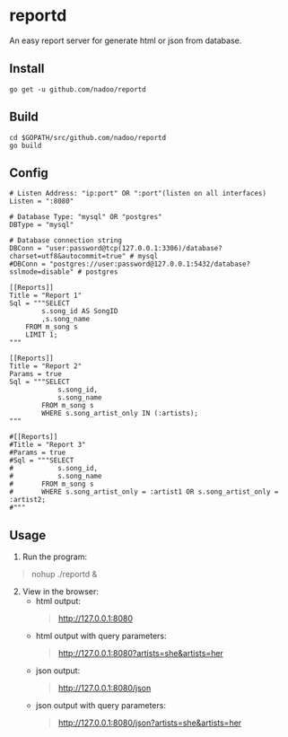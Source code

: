 reportd
=====

An easy report server for generate html or json from database.

## Install

	go get -u github.com/nadoo/reportd

## Build

	cd $GOPATH/src/github.com/nadoo/reportd
	go build

## Config

	# Listen Address: "ip:port" OR ":port"(listen on all interfaces)
	Listen = ":8080"

	# Database Type: "mysql" OR "postgres"
	DBType = "mysql"

	# Database connection string
	DBConn = "user:password@tcp(127.0.0.1:3306)/database?charset=utf8&autocommit=true" # mysql
	#DBConn = "postgres://user:password@127.0.0.1:5432/database?sslmode=disable" # postgres

	[[Reports]]
	Title = "Report 1"
	Sql = """SELECT
			s.song_id AS SongID
			,s.song_name
		FROM m_song s
		LIMIT 1;
	"""

	[[Reports]]
	Title = "Report 2"
	Params = true
	Sql = """SELECT
				s.song_id,
				s.song_name
			FROM m_song s
			WHERE s.song_artist_only IN (:artists);
	"""

	#[[Reports]]
	#Title = "Report 3"
	#Params = true
	#Sql = """SELECT
	#			s.song_id,
	#			s.song_name
	#		FROM m_song s
	#		WHERE s.song_artist_only = :artist1 OR s.song_artist_only = :artist2;
	#"""


## Usage
1. Run the program:
> nohup ./reportd &

2. View in the browser:
	- html output:
		> http://127.0.0.1:8080
	- html output with query parameters:
		> http://127.0.0.1:8080?artists=she&artists=her
	- json output:
		> http://127.0.0.1:8080/json
	- json output with query parameters:
		> http://127.0.0.1:8080/json?artists=she&artists=her
